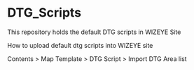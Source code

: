 # DTG_Scripts
This repository holds the default DTG scripts in WIZEYE Site


How to upload default dtg scripts into WIZEYE site 

Contents > Map Template > DTG Script > Import DTG Area list
